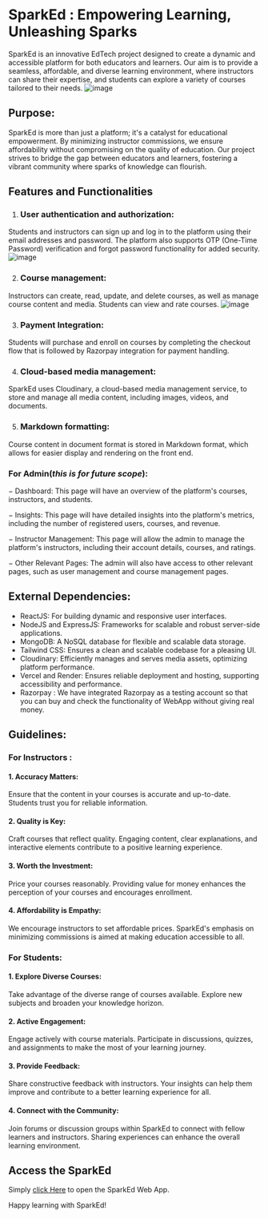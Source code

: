 
# SparkEd : Empowering Learning, Unleashing Sparks

SparkEd is an innovative EdTech project designed to create a dynamic and accessible platform for both educators and learners. Our aim is to provide a seamless, affordable, and diverse learning environment, where instructors can share their expertise, and students can explore a variety of courses tailored to their needs.
![image](https://github.com/MridulKaushik3/SparkIn/assets/123966755/58ff58aa-7db3-4479-8149-34b4cf2df380)


## Purpose:
SparkEd is more than just a platform; it's a catalyst for educational empowerment. By minimizing instructor commissions, we ensure affordability without compromising on the quality of education. Our project strives to bridge the gap between educators and learners, fostering a vibrant community where sparks of knowledge can flourish.

## Features and Functionalities
1. ### User authentication and authorization: 
Students and instructors can sign up and log in 
to the platform using their email addresses and password. The platform also supports 
OTP (One-Time Password) verification and forgot password functionality for added 
security.
![image](https://github.com/MridulKaushik3/SparkIn/assets/123966755/169a8138-b678-466a-8f53-f256bdf9828e)


2. ### Course management: 
Instructors can create, read, update, and delete courses, as well as 
manage course content and media. Students can view and rate courses.
![image](https://github.com/MridulKaushik3/SparkIn/assets/123966755/67b12685-6442-419f-b097-a754e77645ce)


3. ### Payment Integration: 
Students will purchase and enroll on courses by completing the 
checkout flow that is followed by Razorpay integration for payment handling.

4. ### Cloud-based media management: 
SparkEd uses Cloudinary, a cloud-based media 
management service, to store and manage all media content, including images, videos, 
and documents.

5. ### Markdown formatting: 
Course content in document format is stored in Markdown 
format, which allows for easier display and rendering on the front end.

### For Admin(*this is for future scope*):
− Dashboard: This page will have an overview of the platform's courses, instructors, 
and students.

− Insights: This page will have detailed insights into the platform's metrics, including 
the number of registered users, courses, and revenue.

− Instructor Management: This page will allow the admin to manage the platform's 
instructors, including their account details, courses, and ratings.

− Other Relevant Pages: The admin will also have access to other relevant pages, such 
as user management and course management pages.


## External Dependencies: 

* ReactJS: For building dynamic and responsive user interfaces.
* NodeJS and ExpressJS: Frameworks for scalable and robust server-side applications.
* MongoDB: A NoSQL database for flexible and scalable data storage.
* Tailwind CSS: Ensures a clean and scalable codebase for a pleasing UI.
* Cloudinary: Efficiently manages and serves media assets, optimizing platform performance.
* Vercel and Render: Ensures reliable deployment and hosting, supporting accessibility and performance.
* Razorpay : We have integrated Razorpay as a testing account so that you can buy and check the functionality of WebApp without giving real money.

## Guidelines:

### For Instructors :
#### 1. Accuracy Matters:

Ensure that the content in your courses is accurate and up-to-date. Students trust you for reliable information.
#### 2. Quality is Key:

Craft courses that reflect quality. Engaging content, clear explanations, and interactive elements contribute to a positive learning experience.
#### 3. Worth the Investment:

Price your courses reasonably. Providing value for money enhances the perception of your courses and encourages enrollment.
#### 4. Affordability is Empathy:

We encourage instructors to set affordable prices. SparkEd's emphasis on minimizing commissions is aimed at making education accessible to all.
### For Students:
#### 1. Explore Diverse Courses:

Take advantage of the diverse range of courses available. Explore new subjects and broaden your knowledge horizon.
#### 2. Active Engagement:

Engage actively with course materials. Participate in discussions, quizzes, and assignments to make the most of your learning journey.
#### 3. Provide Feedback:

Share constructive feedback with instructors. Your insights can help them improve and contribute to a better learning experience for all.
#### 4. Connect with the Community:

Join forums or discussion groups within SparkEd to connect with fellow learners and instructors. Sharing experiences can enhance the overall learning environment.

## Access the SparkEd

Simply [click Here](https://sparkedvamd1.vercel.app/) to open the SparkEd Web App.

Happy learning with SparkEd!
